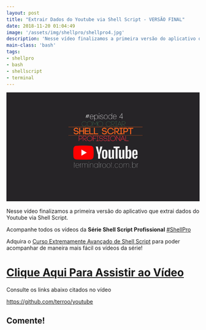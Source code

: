 ```yaml
---
layout: post
title: "Extrair Dados do Youtube via Shell Script - VERSÃO FINAL"
date: 2018-11-20 01:04:49
image: '/assets/img/shellpro/shellpro4.jpg'
description: 'Nesse vídeo finalizamos a primeira versão do aplicativo que extrai dados do Youtube via Shell Script.'
main-class: 'bash'
tags:
- shellpro
- bash
- shellscript
- terminal
---
```


![Extrair Dados do Youtube via Shell Script - VERSÃO FINAL](/assets/img/shellpro/shellpro4.jpg "Extrair Dados do Youtube via Shell Script - VERSÃO FINAL")

Nesse vídeo finalizamos a primeira versão do aplicativo que extrai dados do Youtube via Shell Script.

Acompanhe todos os vídeos da **Série Shell Script Profissional** [#ShellPro](http://bit.ly/shell-pro-root)

Adquira o [Curso Extremamente Avançado de Shell Script](http://terminalroot.com.br/shell) para poder acompanhar de maneira mais fácil os vídeos da série!

# [Clique Aqui Para Assistir ao Vídeo](https://youtu.be/8xwk2-j8lw8)

Consulte os links abaixo citados no vídeo

<https://github.com/terroo/youtube>


## Comente!

